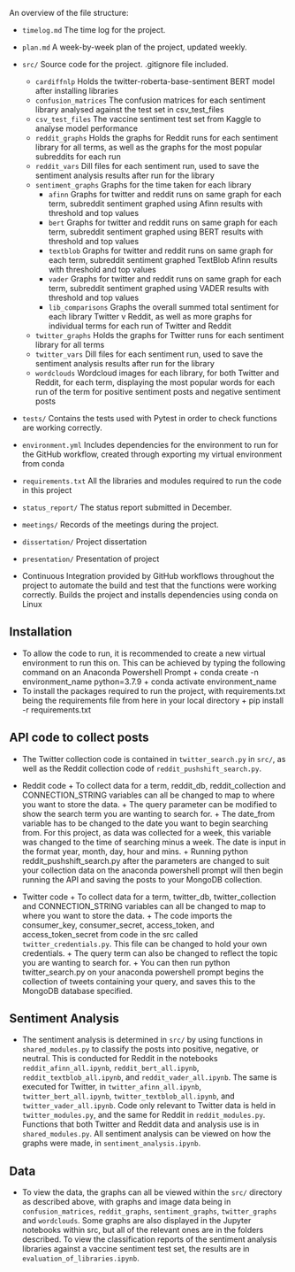 An overview of the file structure:

* `timelog.md` The time log for the project.
* `plan.md` A week-by-week plan of the project, updated weekly. 
* `src/` Source code for the project. .gitignore file included.
    + `cardiffnlp` Holds the twitter-roberta-base-sentiment BERT model after installing libraries
    + `confusion_matrices` The confusion matrices for each sentiment library analysed against the test set in csv_test_files
    + `csv_test_files` The vaccine sentiment test set from Kaggle to analyse model performance
    + `reddit_graphs` Holds the graphs for Reddit runs for each sentiment library for all terms, as well as the graphs for the most popular subreddits for each run
    + `reddit_vars` Dill files for each sentiment run, used to save the sentiment analysis results after run for the library
    + `sentiment_graphs` Graphs for the time taken for each library
        + `afinn` Graphs for twitter and reddit runs on same graph for each term, subreddit sentiment graphed using Afinn results with threshold and top values
        + `bert` Graphs for twitter and reddit runs on same graph for each term, subreddit sentiment graphed using BERT results with threshold and top values
        + `textblob` Graphs for twitter and reddit runs on same graph for each term, subreddit sentiment graphed TextBlob Afinn results with threshold and top values
        + `vader` Graphs for twitter and reddit runs on same graph for each term, subreddit sentiment graphed using VADER results with threshold and top values
        + `lib_comparisons` Graphs the overall summed total sentiment for each library Twitter v Reddit, as well as more graphs for individual terms for each run of Twitter and Reddit
    + `twitter_graphs` Holds the graphs for Twitter runs for each sentiment library for all terms
    + `twitter_vars` Dill files for each sentiment run, used to save the sentiment analysis results after run for the library
    + `wordclouds` Wordcloud images for each library, for both Twitter and Reddit, for each term, displaying the most popular words for each run of the term for positive sentiment posts and negative sentiment posts
* `tests/` Contains the tests used with Pytest in order to check functions are working correctly.
* `environment.yml` Includes dependencies for the environment to run for the GitHub workflow, created through exporting my virtual environment from conda
* `requirements.txt` All the libraries and modules required to run the code in this project
* `status_report/` The status report submitted in December.
* `meetings/` Records of the meetings during the project.
* `dissertation/` Project dissertation
* `presentation/` Presentation of project


* Continuous Integration provided by GitHub workflows throughout the project to automate the build and test that the functions were working correctly. Builds the project and installs dependencies using conda on Linux

## Installation
* To allow the code to run, it is recommended to create a new virtual environment to run this on. This can be achieved by typing the following command on an Anaconda Powershell Prompt
        + conda create -n environment_name python=3.7.9
        + conda activate environment_name
* To install the packages required to run the project, with requirements.txt being the requirements file from here in your local directory
        + pip install -r requirements.txt

## API code to collect posts
* The Twitter collection code is contained in `twitter_search.py` in `src/`, as well as the Reddit collection code of `reddit_pushshift_search.py`.
* Reddit code 
        + To collect data for a term, reddit_db, reddit_collection and CONNECTION_STRING variables can all be changed to map to where you want to store the data.
        + The query parameter can be modified to show the search term you are wanting to search for.
        + The date_from variable has to be changed to the date you want to begin searching from. For this project, as data was collected for a week, this variable was changed to the time of searching minus a week. The date is input in the format year, month, day, hour and mins.
        + Running python reddit_pushshift_search.py after the parameters are changed to suit your collection data on the anaconda powershell prompt will then begin running the API and saving the posts to your MongoDB collection.

* Twitter code 
        + To collect data for a term, twitter_db, twitter_collection and CONNECTION_STRING variables can all be changed to map to where you want to store the data.
        + The code imports the consumer_key, consumer_secret, access_token, and access_token_secret from code in the src called `twitter_credentials.py`. This file can be changed to hold your own credentials.
        + The query term can also be changed to reflect the topic you are wanting to search for.
        + You can then run python twitter_search.py on your anaconda powershell prompt begins the collection of tweets containing your query, and saves this to the MongoDB database specified.

## Sentiment Analysis
* The sentiment analysis is determined in `src/` by using functions in `shared_modules.py` to classify the posts into positive, negative, or neutral. This is conducted for Reddit in the notebooks `reddit_afinn_all.ipynb`, `reddit_bert_all.ipynb`, `reddit_textblob_all.ipynb`, and `reddit_vader_all.ipynb`. The same is executed for Twitter, in `twitter_afinn_all.ipynb`, `twitter_bert_all.ipynb`, `twitter_textblob_all.ipynb`, and `twitter_vader_all.ipynb`. Code only relevant to Twitter data is held in `twitter_modules.py`, and the same for Reddit in `reddit_modules.py`. Functions that both Twitter and Reddit data and analysis use is in `shared_modules.py`. All sentiment analysis can be viewed on how the graphs were made, in `sentiment_analysis.ipynb`.

## Data
* To view the data, the graphs can all be viewed within the `src/` directory as described above, with graphs and image data being in `confusion_matrices`, `reddit_graphs`, `sentiment_graphs`, `twitter_graphs` and `wordclouds`. Some graphs are also displayed in the Jupyter notebooks within src, but all of the relevant ones are in the folders described. To view the classification reports of the sentiment analysis libraries against a vaccine sentiment test set, the results are in `evaluation_of_libraries.ipynb`.